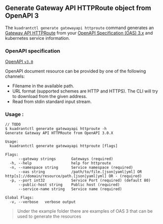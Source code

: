 ## Generate Gateway API HTTPRoute object from OpenAPI 3

The `kuadrantctl generate gatewayapi httproute` command generates an [Gateway API HTTPRoute](https://gateway-api.sigs.k8s.io/v1alpha2/guides/http-routing/)
from your [OpenAPI Specification (OAS) 3.x](https://github.com/OAI/OpenAPI-Specification/blob/main/versions/3.0.2.md) and kubernetes service information.

### OpenAPI specification

[OpenAPI `v3.0`](https://github.com/OAI/OpenAPI-Specification/blob/main/versions/3.0.3.md)

OpenAPI document resource can be provided by one of the following channels:
* Filename in the available path.
* URL format (supported schemes are HTTP and HTTPS). The CLI will try to download from the given address.
* Read from stdin standard input stream.

### Usage :

```shell
// TODO
$ kuadrantctl generate gatewayapi httproute -h
Generate Gateway API HTTPRoute from OpenAPI 3.0.X

Usage:
  kuadrantctl generate gatewayapi httproute [flags]

Flags:
      --gateway strings       Gateways (required)
  -h, --help                  help for httproute
  -n, --namespace string      Service namespace (required)
      --oas string            /path/to/file.[json|yaml|yml] OR http[s]://domain/resource/path.[json|yaml|yml] OR - (required)
  -p, --port int32            Service Port (required) (default 80)
      --public-host string    Public host (required)
      --service-name string   Service name (required)

Global Flags:
  -v, --verbose   verbose output
```

> Under the example folder there are examples of OAS 3 that can be used to generate the resources

